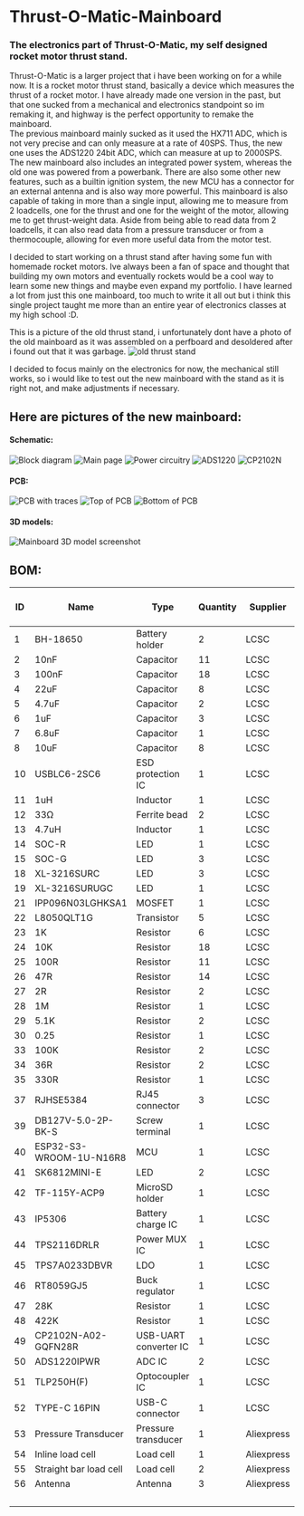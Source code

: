 # Thrust-O-Matic-Mainboard
### The electronics part of Thrust-O-Matic, my self designed rocket motor thrust stand.

Thrust-O-Matic is a larger project that i have been working on for a while now. It is a rocket motor thrust stand, basically a device which measures the thrust of a rocket motor. I have already made one version in the past, but that one sucked from a mechanical and electronics standpoint so im remaking it, and highway is the perfect opportunity to remake the mainboard.    
The previous mainboard mainly sucked as it used the HX711 ADC, which is not very precise and can only measure at a rate of 40SPS. Thus, the new one uses the ADS1220 24bit ADC, which can measure at up to 2000SPS. The new mainboard also includes an integrated power system, whereas the old one was powered from a powerbank. There are also some other new features, such as a builtin ignition system, the new MCU has a connector for an external antenna and is also way more powerful. This mainboard is also capable of taking in more than a single input, allowing me to measure from 2 loadcells, one for the thrust and one for the weight of the motor, allowing me to get thrust-weight data. Aside from being able to read data from 2 loadcells, it can also read data from a pressure transducer or from a thermocouple, allowing for even more useful data from the motor test. 

I decided to start working on a thrust stand after having some fun with homemade rocket motors. Ive always been a fan of space and thought that building my own motors and eventually rockets would be a cool way to learn some new things and maybe even expand my portfolio.
I have learned a lot from just this one mainboard, too much to write it all out but i think this single project taught me more than an entire year of electronics classes at my high school :D.

This is a picture of the old thrust stand, i unfortunately dont have a photo of the old mainboard as it was assembled on a perfboard and desoldered after i found out that it was garbage.
![old thrust stand](https://hc-cdn.hel1.your-objectstorage.com/s/v3/ae0e8bdd0c780d0fc52b63db5fc21e555bb107a2__6834904f-97b1-41bf-aac8-9e7f33345997_.png)

I decided to focus mainly on the electronics for now, the mechanical still works, so i would like to test out the new mainboard with the stand as it is right not, and make adjustments if necessary.

## Here are pictures of the new mainboard:
#### Schematic:
![Block diagram](https://hc-cdn.hel1.your-objectstorage.com/s/v3/4b502bc708e1614828be4b232de070ce74f9b96d_block_diagram.png)
![Main page](https://hc-cdn.hel1.your-objectstorage.com/s/v3/60cdd45455bd58645dfdf74b1b526ae63e55e011_main.png)
![Power circuitry](https://hc-cdn.hel1.your-objectstorage.com/s/v3/d6586d132afe4d29a1d983518da83fb4230b0e9e_power.png)
![ADS1220](https://hc-cdn.hel1.your-objectstorage.com/s/v3/3fec5f4a6a08f49980534a8b6b5413debc64ff9b_ads1220.png)
![CP2102N](https://hc-cdn.hel1.your-objectstorage.com/s/v3/8633352242ec5d8324485c9245d4cbfaf0765b22_cp2102n-usb-uart.png)
#### PCB:
![PCB with traces](https://hc-cdn.hel1.your-objectstorage.com/s/v3/ea1b65845fff8ced3dd19381e23f711a569c062f_pcb_pcb_tom-v2-mainboard_2025-08-01.png)
![Top of PCB](https://hc-cdn.hel1.your-objectstorage.com/s/v3/64164418b17455f1309fc3230a8da3806a8d95ab__643faf9b-2b64-47f4-80fe-64063634651a_.png)
![Bottom of PCB](https://hc-cdn.hel1.your-objectstorage.com/s/v3/51434b93a5403e2a916ccb267e0ea6e692266f19__e497413a-f775-4170-831a-1d38b79d7c98_.png)
#### 3D models:
![Mainboard 3D model screenshot](https://hc-cdn.hel1.your-objectstorage.com/s/v3/d47cf0837bba7d3b9cd2c3ce79ec2b9803197f51__a5b85fed-d504-4bf3-8373-a334b7def38a_.png)

## BOM:

| ID  | Name                       | Type                    | Quantity | Supplier    | Unit Price | Price per pack |
|-----|----------------------------|-------------------------|----------|-------------|------------|----------------|
| 1   | BH-18650                  | Battery holder          | 2        | LCSC        | 1.24       | 2.24           |
| 2   | 10nF                      | Capacitor               | 11       | LCSC        | 0.024      | 0.22           |
| 3   | 100nF                     | Capacitor               | 18       | LCSC        | 0.243      | 0.27           |
| 4   | 22uF                      | Capacitor               | 8        | LCSC        | 0.36       | 0.45           |
| 5   | 4.7uF                     | Capacitor               | 2        | LCSC        | 0.068      | 0.34           |
| 6   | 1uF                       | Capacitor               | 3        | LCSC        | 0.06       | 0.2            |
| 7   | 6.8uF                     | Capacitor               | 1        | LCSC        | 0.053      | 0.53           |
| 8   | 10uF                      | Capacitor               | 8        | LCSC        | 0.272      | 0.34           |
| 10  | USBLC6-2SC6               | ESD protection IC       | 1        | LCSC        | 0.111      | 0.55           |
| 11  | 1uH                       | Inductor                | 1        | LCSC        | 0.915      | 0.915          |
| 12  | 33Ω                       | Ferrite bead            | 2        | LCSC        | 0.08       | 0.8            |
| 13  | 4.7uH                     | Inductor                | 1        | LCSC        | 1.034      | 1.034          |
| 14  | SOC-R                     | LED                     | 1        | LCSC        | 0.021      | 0.31           |
| 15  | SOC-G                     | LED                     | 3        | LCSC        | 0.023      | 0.43           |
| 18  | XL-3216SURC               | LED                     | 3        | LCSC        | 0.064      | 0.42           |
| 19  | XL-3216SURUGC             | LED                     | 1        | LCSC        | 0.009      | 0.67           |
| 21  | IPP096N03LGHKSA1          | MOSFET                  | 1        | LCSC        | 0.364      | 0.364          |
| 22  | L8050QLT1G                | Transistor              | 5        | LCSC        | 0.037      | 0.73           |
| 23  | 1K                        | Resistor                | 6        | LCSC        | 0.022      | 0.36           |
| 24  | 10K                       | Resistor                | 18       | LCSC        | 0.054      | 0.31           |
| 25  | 100R                      | Resistor                | 11       | LCSC        | 0.03       | 0.28           |
| 26  | 47R                       | Resistor                | 14       | LCSC        | 0.035      | 0.25           |
| 27  | 2R                        | Resistor                | 2        | LCSC        | 0.008      | 0.38           |
| 28  | 1M                        | Resistor                | 1        | LCSC        | 0.002      | 0.21           |
| 29  | 5.1K                      | Resistor                | 2        | LCSC        | 0.006      | 0.29           |
| 30  | 0.25                      | Resistor                | 1        | LCSC        | 0.005      | 0.23           |
| 33  | 100K                      | Resistor                | 2        | LCSC        | 0.12       | 0.59           |
| 34  | 36R                       | Resistor                | 2        | LCSC        | 0.006      | 0.29           |
| 35  | 330R                      | Resistor                | 1        | LCSC        | 0.003      | 0.29           |
| 37  | RJHSE5384                 | RJ45 connector          | 3        | LCSC        | 1.531      | 1.531          |
| 39  | DB127V-5.0-2P-BK-S        | Screw terminal          | 1        | LCSC        | 0.193      | 0.85           |
| 40  | ESP32-S3-WROOM-1U-N16R8   | MCU                     | 1        | LCSC        | 5.665      | 5.66           |
| 41  | SK6812MINI-E              | LED                     | 2        | LCSC        | 0.074      | 0.37           |
| 42  | TF-115Y-ACP9              | MicroSD holder          | 1        | LCSC        | 0.051      | 0.24           |
| 43  | IP5306                    | Battery charge IC       | 1        | LCSC        | 0.27       | 1.37           |
| 44  | TPS2116DRLR               | Power MUX IC            | 1        | LCSC        | 0.505      | 0.505          |
| 45  | TPS7A0233DBVR             | LDO                     | 1        | LCSC        | 0.453      | 0.453          |
| 46  | RT8059GJ5                 | Buck regulator          | 1        | LCSC        | 0.118      | 0.59           |
| 47  | 28K                       | Resistor                | 1        | LCSC        | 0.053      | 0.53           |
| 48  | 422K                      | Resistor                | 1        | LCSC        | 0.005      | 0.05           |
| 49  | CP2102N-A02-GQFN28R       | USB-UART converter IC   | 1        | LCSC        | 1.63       | 1.63           |
| 50  | ADS1220IPWR               | ADC IC                  | 2        | LCSC        | 2.138      | 2.138          |
| 51  | TLP250H(F)                | Optocoupler IC          | 1        | LCSC        | 1.255      | 1.255          |
| 52  | TYPE-C 16PIN              | USB-C connector         | 1        | LCSC        | 0.058      | 0.55           |
| 53  | Pressure Transducer       | Pressure transducer     | 1        | Aliexpress  | 16.26      | 16.26          |
| 54  | Inline load cell          | Load cell               | 1        | Aliexpress  | 32.5       | 32.5           |
| 55  | Straight bar load cell    | Load cell               | 2        | Aliexpress  | 2          | 2              |
| 56  | Antenna                   | Antenna                 | 3        | Aliexpress  | 2          | 2              |
|     |                           |                         |          |             | **Total**  | **84.775**     |
